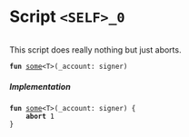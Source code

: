 
<a id="<SELF>_0"></a>

# Script `<SELF>_0`





<pre><code></code></pre>


This script does really nothing but just aborts.


<pre><code><b>fun</b> <a href="some_script.md#<SELF>_0_some">some</a>&lt;T&gt;(_account: signer)
</code></pre>



##### Implementation


<pre><code><b>fun</b> <a href="some_script.md#<SELF>_0_some">some</a>&lt;T&gt;(_account: signer) {
    <b>abort</b> 1
}
</code></pre>
